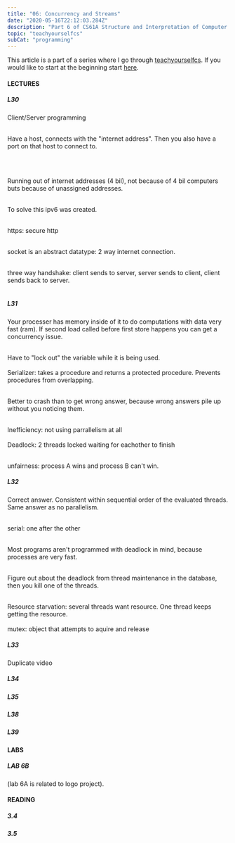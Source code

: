 ```yaml
---
title: "06: Concurrency and Streams"
date: "2020-05-16T22:12:03.284Z"
description: "Part 6 of CS61A Structure and Interpretation of Computer Programs"
topic: "teachyourselfcs"
subCat: "programming"
---
```


This article is a part of a series where I go through [teachyourselfcs](https://teachyourselfcs.com/).
If you would like to start at the beginning start [here](https://bpp.dev/articles/teachyourselfcs/programming/00:getting-started/).

#### LECTURES

##### L30

Client/Server programming
<br>
<br>

Have a host, connects with the "internet address".
Then you also have a port on that host to connect to.

<br>
<br>

Running out of internet addresses (4 bil), not because of 4 bil computers buts because of unassigned addresses.
<br>
<br>

To solve this ipv6 was created.
<br>
<br>

https: secure http
<br>
<br>

socket is an abstract datatype: 2 way internet connection.
<br>
<br>

three way handshake: client sends to server, server sends to client, client sends back to server.
<br>
<br>

##### L31

Your processer has memory inside of it to do computations with data very fast (ram). If second load called before first store happens you can get a concurrency issue.
<br>
<br>

Have to "lock out" the variable while it is being used.
<br>
<br>
Serializer: takes a procedure and returns a protected procedure.
Prevents procedures from overlapping.
<br>
<br>

Better to crash than to get wrong answer, because wrong answers pile up without you noticing them.
<br>
<br>

Inefficiency: not using parrallelism at all
<br>
<br>
Deadlock: 2 threads locked waiting for eachother to finish
<br>
<br>

unfairness: process A wins and process B can't win.

##### L32

Correct answer. Consistent within sequential order of the evaluated threads.
Same answer as no parallelism.
<br>
<br>

serial: one after the other
<br>
<br>

Most programs aren't programmed with deadlock in mind, because processes are very fast.
<br>
<br>

Figure out about the deadlock from thread maintenance in the database, then you kill one of the threads.
<br>
<br>

Resource starvation: several threads want resource. One thread keeps getting the resource.
<br>
<br>
mutex: object that attempts to aquire and release

##### L33

Duplicate video

##### L34

##### L35

##### L38

##### L39

#### LABS

##### LAB 6B

(lab 6A is related to logo project).

#### READING

##### 3.4

##### 3.5
